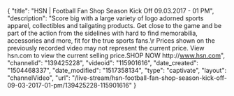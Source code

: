 {
    "title": "HSN | Football Fan Shop Season Kick Off 09.03.2017 - 01 PM",
    "description": "Score big with a large variety of logo adorned sports apparel, collectibles and tailgating products. Get close to the game and be part of the action from the sidelines with hard to find memorabilia, accessories and more, fit for the true sports fans.\r Prices shown on the previously recorded video may not represent the current price.  View hsn.com to view the current selling price.SHOP NOW http:\/\/www.hsn.com",
    "channelid": "139425228",
    "videoid": "115901616",
    "date_created": "1504468337",
    "date_modified": "1517358134",
    "type": "captivate",
    "layout": "channelVideo",
    "url": "\/live-stream\/hsn-football-fan-shop-season-kick-off-09-03-2017-01-pm\/139425228-115901616"
}